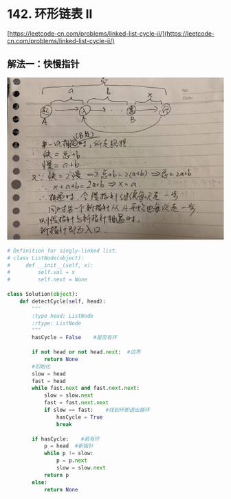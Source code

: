 # 142. 环形链表 II

[https://leetcode-cn.com/problems/linked-list-cycle-ii/](https://leetcode-cn.com/problems/linked-list-cycle-ii/)

## 解法一：快慢指针

![](../.gitbook/assets/wechatimg7.jpeg)

```python
# Definition for singly-linked list.
# class ListNode(object):
#     def __init__(self, x):
#         self.val = x
#         self.next = None

class Solution(object):
    def detectCycle(self, head):
        """
        :type head: ListNode
        :rtype: ListNode
        """         
        hasCycle = False    #是否有环
        
        if not head or not head.next:  #边界
            return None
        #初始化
        slow = head
        fast = head
        while fast.next and fast.next.next:
            slow = slow.next
            fast = fast.next.next
            if slow == fast:    #找到环即退出循环
                hasCycle = True
                break

        if hasCycle:    #若有环
            p = head  #新指针
            while p != slow:
                p = p.next
                slow = slow.next
            return p
        else:
            return None
```

